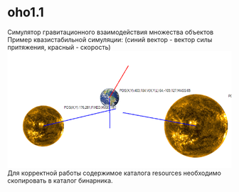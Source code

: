 # oho1.1
Симулятор гравитационного взаимодействия множества объектов
<br>
Пример квазистабильной симуляции:
(синий вектор - вектор силы притяжения, красный - скорость)
![Снимок рабочей области](https://raw.githubusercontent.com/gogasan24ru/oho1.1/master/resources/vectors_wo_grid.PNG)
<br>
Для корректной работы содержимое каталога resources необходимо скопировать в каталог бинарника.
